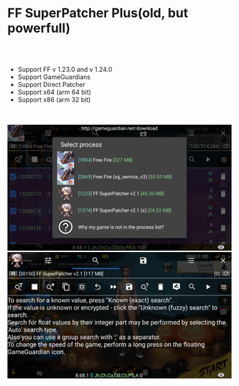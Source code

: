 <h1>FF SuperPatcher Plus(old, but powerfull)</h1>
<br></br>
<ul>
  <li>Support FF v 1.23.0 and v 1.24.0</li>
  <li>Support GameGuardians</li>
  <li>Support Direct Patcher</li>
  <li>Support x64 (arm 64 bit)</li>
  <li>Support x86 (arm 32 bit)</li>
</ul>
<br></br>
<img src="GameGuardians.png"></img>
<img src="GameGuardians2.png"></img>
